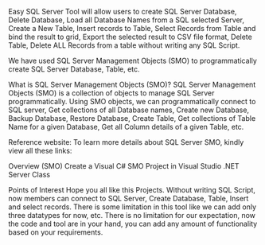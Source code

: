 Easy SQL Server Tool will allow users to create SQL Server Database, Delete Database, Load all Database Names from a SQL selected Server, Create a New Table, Insert records to Table, Select Records from Table and bind the result to grid, Export the selected result to CSV file format, Delete Table, Delete ALL Records from a table without writing any SQL Script.

We have used SQL Server Management Objects (SMO) to programmatically create SQL Server Database, Table, etc.

What is SQL Server Management Objects (SMO)?
SQL Server Management Objects (SMO) is a collection of objects to manage SQL Server programmatically. Using SMO objects, we can programmatically connect to SQL server, Get collections of all Database names, Create new Database, Backup Database, Restore Database, Create Table, Get collections of Table Name for a given Database, Get all Column details of a given Table, etc.

Reference website: To learn more details about SQL Server SMO, kindly view all these links:

Overview (SMO)
Create a Visual C# SMO Project in Visual Studio .NET
Server Class

Points of Interest
Hope you all like this Projects. Without writing SQL Script, now members can connect to SQL Server, Create Database, Table, Insert and select records. There is some limitation in this tool like we can add only three datatypes for now, etc. There is no limitation for our expectation, now the code and tool are in your hand, you can add any amount of functionality based on your requirements.
